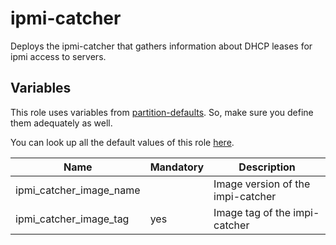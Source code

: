 # ipmi-catcher
Deploys the ipmi-catcher that gathers information about DHCP leases for ipmi access to servers.

## Variables

This role uses variables from [partition-defaults](/partition). So, make sure you define them adequately as well.

You can look up all the default values of this role [here](defaults/main.yaml).

| Name                            | Mandatory | Description                         |
| ------------------------------- | --------- | ----------------------------------- |
| ipmi_catcher_image_name         |           | Image version of the impi-catcher   |
| ipmi_catcher_image_tag          | yes       | Image tag of the impi-catcher       |
